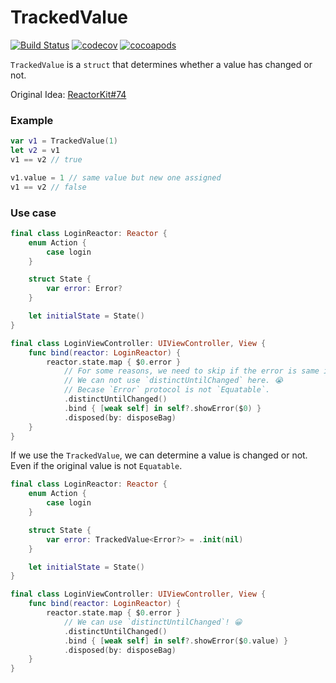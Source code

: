 # TrackedValue

[![Build Status](https://github.com/konomae/TrackedValue/workflows/CI/badge.svg)](https://github.com/konomae/TrackedValue/actions) [![codecov](https://codecov.io/gh/konomae/TrackedValue/branch/master/graph/badge.svg)](https://codecov.io/gh/konomae/TrackedValue) [![cocoapods](https://img.shields.io/cocoapods/v/TrackedValue.svg)](https://cocoapods.org/pods/TrackedValue)

`TrackedValue` is a `struct` that determines whether a value has changed or not.

Original Idea: [ReactorKit#74](https://github.com/ReactorKit/ReactorKit/issues/74#issuecomment-418402997)


### Example

```swift
var v1 = TrackedValue(1)
let v2 = v1
v1 == v2 // true

v1.value = 1 // same value but new one assigned
v1 == v2 // false
```


### Use case

```swift
final class LoginReactor: Reactor {
    enum Action {
        case login
    }

    struct State {
        var error: Error?
    }

    let initialState = State()
}

final class LoginViewController: UIViewController, View {
    func bind(reactor: LoginReactor) {
        reactor.state.map { $0.error }
            // For some reasons, we need to skip if the error is same instance.
            // We can not use `distinctUntilChanged` here. 😭
            // Becase `Error` protocol is not `Equatable`.
            .distinctUntilChanged()
            .bind { [weak self] in self?.showError($0) }
            .disposed(by: disposeBag)
    }
}
```

If we use the `TrackedValue`, we can determine a value is changed or not.
Even if the original value is not `Equatable`.

```swift
final class LoginReactor: Reactor {
    enum Action {
        case login
    }

    struct State {
        var error: TrackedValue<Error?> = .init(nil)
    }

    let initialState = State()
}

final class LoginViewController: UIViewController, View {
    func bind(reactor: LoginReactor) {
        reactor.state.map { $0.error }
            // We can use `distinctUntilChanged`! 😀
            .distinctUntilChanged()
            .bind { [weak self] in self?.showError($0.value) }
            .disposed(by: disposeBag)
    }
}
```
